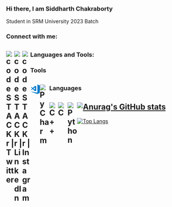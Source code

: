 ### Hi there, I am Siddharth Chakraborty
Student in SRM University 2023 Batch

### Connect with me:

[<img align="left" alt="codeSTACKr | Twitter" width="22px" src="https://image.flaticon.com/icons/png/512/124/124021.png" />][twitter]
[<img align="left" alt="codeSTACKr | LinkedIn" width="22px" src="https://image.flaticon.com/icons/png/512/174/174857.png" />][linkedin]
[<img align="left" alt="codeSTACKr | Instagram" width="22px" src="https://image.flaticon.com/icons/png/512/174/174855.png" />][instagram]
--
### Languages and Tools:
### Tools
[<img align="left" alt="Visual Studio Code" width="26px" src="https://raw.githubusercontent.com/github/explore/80688e429a7d4ef2fca1e82350fe8e3517d3494d/topics/visual-studio-code/visual-studio-code.png" />][Visual_Studio_Code]
[<img align="left" alt="PyCharm" width="26px" src="https://images-wixmp-ed30a86b8c4ca887773594c2.wixmp.com/f/217d5ea0-623d-40b1-9b31-027b904a5f15/dccudp7-3a29ffd5-4e85-4123-88cc-4e948bedd7c1.png?token=eyJ0eXAiOiJKV1QiLCJhbGciOiJIUzI1NiJ9.eyJzdWIiOiJ1cm46YXBwOjdlMGQxODg5ODIyNjQzNzNhNWYwZDQxNWVhMGQyNmUwIiwiaXNzIjoidXJuOmFwcDo3ZTBkMTg4OTgyMjY0MzczYTVmMGQ0MTVlYTBkMjZlMCIsIm9iaiI6W1t7InBhdGgiOiJcL2ZcLzIxN2Q1ZWEwLTYyM2QtNDBiMS05YjMxLTAyN2I5MDRhNWYxNVwvZGNjdWRwNy0zYTI5ZmZkNS00ZTg1LTQxMjMtODhjYy00ZTk0OGJlZGQ3YzEucG5nIn1dXSwiYXVkIjpbInVybjpzZXJ2aWNlOmZpbGUuZG93bmxvYWQiXX0.wpzGIRxZl5Bkm9eP-D5PSjmUxTtkd6v3IQySnkZdbMQ" />][PyCharm]
--
### Languages
[<img align="left" alt="C++" width="24px" src="https://user-images.githubusercontent.com/42747200/46140125-da084900-c26d-11e8-8ea7-c45ae6306309.png" />][C++]
[<img align="left" alt="C" width="26px" src="https://user-images.githubusercontent.com/17773218/56295546-32a81200-60ea-11e9-8761-0b726b20fd51.png" />][C]
[<img align="left" alt="Python" width="26px" src="https://cdn3.iconfinder.com/data/icons/logos-and-brands-adobe/512/267_Python-512.png" />][Python]
--
[![Anurag's GitHub stats](https://github-readme-stats.vercel.app/api?username=cidy200201&show_icons=true&theme=radical)](https://github.com/cidy200201/github-readme-stats)
--
[![Top Langs](https://github-readme-stats.vercel.app/api/top-langs/?username=cidy200201&theme=radical)](https://github.com/anuraghazra/github-readme-stats)

[instagram]: https://www.instagram.com/locked_out_of_heaven___/
[linkedin]: https://www.linkedin.com/in/siddharth-chakraborty-00b143184/
[twitter]: https://twitter.com/cidy200201
[Visual_Studio_Code]: https://code.visualstudio.com/
[C++]: https://en.wikipedia.org/wiki/C%2B%2B
[C]: https://en.wikipedia.org/wiki/C_(programming_language)
[PyCharm]: https://www.jetbrains.com/pycharm/
[Python]: https://www.python.org/
